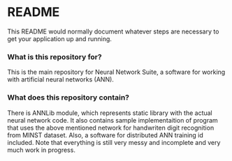 # README #

This README would normally document whatever steps are necessary to get your application up and running.

### What is this repository for? ###

This is the main repository for Neural Network Suite, a software for working with artificial neural networks (ANN).

### What does this repository contain? ###

There is ANNLib module, which represents static library with the actual neural network code. It also contains sample implementaition of program that uses the above mentioned network for handwriten digit recognition from MINST dataset. Also, a software for distributed ANN training id included. Note that everything is still very messy and incomplete and very much work in progress.